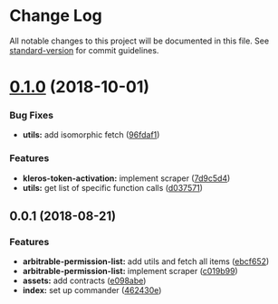# Change Log

All notable changes to this project will be documented in this file. See [standard-version](https://github.com/conventional-changelog/standard-version) for commit guidelines.

<a name="0.1.0"></a>
# [0.1.0](https://github.com/kleros/kleros-contract-scrapers/compare/v0.0.1...v0.1.0) (2018-10-01)


### Bug Fixes

* **utils:** add isomorphic fetch ([96fdaf1](https://github.com/kleros/kleros-contract-scrapers/commit/96fdaf1))


### Features

* **kleros-token-activation:** implement scraper ([7d9c5d4](https://github.com/kleros/kleros-contract-scrapers/commit/7d9c5d4))
* **utils:** get list of specific function calls ([d037571](https://github.com/kleros/kleros-contract-scrapers/commit/d037571))



<a name="0.0.1"></a>

## 0.0.1 (2018-08-21)

### Features

- **arbitrable-permission-list:** add utils and fetch all items ([ebcf652](https://github.com/kleros/kleros-contract-scrapers/commit/ebcf652))
- **arbitrable-permission-list:** implement scraper ([c019b99](https://github.com/kleros/kleros-contract-scrapers/commit/c019b99))
- **assets:** add contracts ([e098abe](https://github.com/kleros/kleros-contract-scrapers/commit/e098abe))
- **index:** set up commander ([462430e](https://github.com/kleros/kleros-contract-scrapers/commit/462430e))
